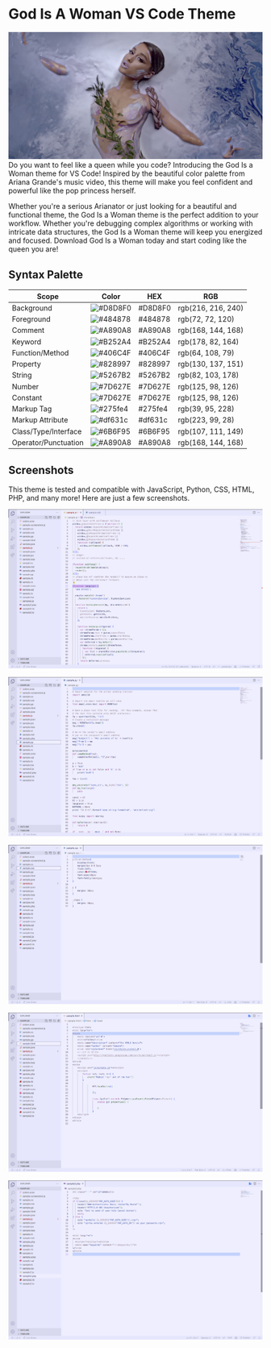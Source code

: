 # God Is A Woman VS Code Theme
![image](screenshots/cover.png)
Do you want to feel like a queen while you code? Introducing the God Is a Woman theme for VS Code! Inspired by the beautiful color palette from Ariana Grande's music video, this theme will make you feel confident and powerful like the pop princess herself.

Whether you're a serious Arianator or just looking for a beautiful and functional theme, the God Is a Woman theme is the perfect addition to your workflow. Whether you're debugging complex algorithms or working with intricate data structures, the God Is a Woman theme will keep you energized and focused. Download God Is a Woman today and start coding like the queen you are!

## Syntax Palette
| Scope                | Color                                            | HEX     | RGB                |
| -------------------- | ------------------------------------------------ | ------- | ------------------ |
| Background           | ![#D8D8F0](https://fakeimg.pl/35/D8D8F0/?text=+) | #D8D8F0 | rgb(216, 216, 240) |
| Foreground           | ![#484878](https://fakeimg.pl/35/484878/?text=+) | #484878 | rgb(72, 72, 120)    |
| Comment              | ![#A890A8](https://fakeimg.pl/35/A890A8/?text=+) | #A890A8 | rgb(168, 144, 168) |
| Keyword              | ![#B252A4](https://fakeimg.pl/35/B252A4/?text=+) | #B252A4 | rgb(178, 82, 164)   |
| Function/Method      | ![#406C4F](https://fakeimg.pl/35/406C4F/?text=+) | #406C4F | rgb(64, 108, 79)   |
| Property             | ![#828997](https://fakeimg.pl/35/828997/?text=+) | #828997 | rgb(130, 137, 151)   |
| String               | ![#5267B2](https://fakeimg.pl/35/5267B2/?text=+) | #5267B2 | rgb(82, 103, 178)  |
| Number               | ![#7D627E](https://fakeimg.pl/35/7D627E/?text=+) | #7D627E | rgb(125, 98, 126)  |
| Constant             | ![#7D627E](https://fakeimg.pl/35/7D627E/?text=+) | #7D627E | rgb(125, 98, 126)  |
| Markup Tag           | ![#275fe4](https://fakeimg.pl/35/275fe4/?text=+) | #275fe4 | rgb(39, 95, 228)   |
| Markup Attribute     | ![#df631c](https://fakeimg.pl/35/df631c/?text=+) | #df631c | rgb(223, 99, 28)   |
| Class/Type/Interface | ![#6B6F95](https://fakeimg.pl/35/6B6F95/?text=+) | #6B6F95 | rgb(107, 111, 149)   |
| Operator/Punctuation | ![#A890A8](https://fakeimg.pl/35/A890A8/?text=+) | #A890A8 | rgb(168, 144, 168) |

## Screenshots
This theme is tested and compatible with JavaScript, Python, CSS, HTML, PHP, and many more! Here are just a few screenshots.

![js](screenshots/js.png)

![py](screenshots/py.png)

![css](screenshots/css.png)

![html](screenshots/html.png)

![php](screenshots/php.png)